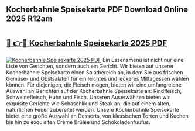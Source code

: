 ## Kocherbahnle Speisekarte PDF Download Online 2025 R12am

# <h2><a href="http://gc8jjw.nevu.top/?p=Kocherbahnle+Speisekarte">🔗 👉🔴 Kocherbahnle Speisekarte 2025 PDF</a></h2>

[![Kocherbahnle Speisekarte 2025 PDF](https://i.imgur.com/dBaPXMq.png)](http://gc8jjw.nevu.top/?p=Kocherbahnle+Speisekarte)
Ein Essensmenü ist nicht nur eine Liste von Gerichten, sondern auch ein Gericht. Wir bieten auf unserer Kocherbahnle Speisekarte einen Salatbereich an, in dem Sie aus frischen Gemüse- und Obstsalaten für ein leichtes und leckeres Mittagessen wählen können. Für diejenigen, die Fleisch mögen, bieten wir eine umfangreiche Auswahl an Gerichten auf der Kocherbahnle Speisekarte an: Rindfleisch, Schweinefleisch, Huhn und Fisch. Unseren Auserwählten bieten wir exquisite Gerichte wie Schaschlik und Steak an, die auf einem alten, natürlichen Feuer zubereitet werden. Unsere Kocherbahnle Speisekarte bietet eine große Auswahl an Desserts, von klassischen Torten und Kuchen bis hin zu exquisiten Crème Brûlée und Schokoladenfuufus.
